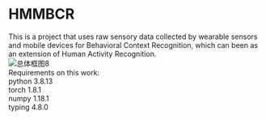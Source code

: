 # HMMBCR
This is a project that uses raw sensory data collected by wearable sensors and mobile devices for Behavioral Context Recognition, which can been as an extension of Human Activity Recognition. <br>
![总体框图8](https://github.com/user-attachments/assets/cadd2adb-70e4-4fe0-a7c6-30964ca082a9) <br>
Requirements on this work:<br>
python 3.8.13<br>
torch 1.8.1<br>
numpy 1.18.1<br>
typing 4.8.0<br>
